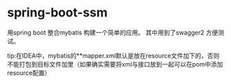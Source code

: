 # spring-boot-ssm
用spring boot 整合mybatis 构建一个简单的应用。
其中用到了swagger2 方便测试。

tip:在IDEA中，mybatis的**mapper.xml默认是放在resource文件加下的，否则不能打包到目标文件加里（如果确实需要将xml与接口放到一起可以在pom中添加resource配置）